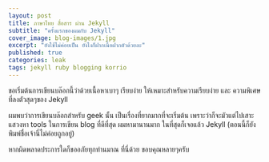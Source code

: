 ```yaml
---
layout: post
title: ภาษาไทย สื่อสาร ผ่าน Jekyll
subtitle: "ครั้งแรกของผมกับ Jekyll"
cover_image: blog-images/1.jpg
excerpt: "ยังใช้ไม่ค่อยเป็น ยังไงก็ฝากเนื้อฝากตัวด้วยละ"
published: true
categories: leak
tags: jekyll ruby blogging korrio
---
```

  ขอเริ่มต้นการเขียนบล๊อกนี้ว่าด้วยเนื้อหาเบาๆ เรียบง่าย ให้เหมาะสำหรับความเรียบง่าย และ ความพิเศษที่ลงตัวสุดๆของ Jekyll

  ผมพบว่าการเขียนบล๊อกสำหรับ geek นั้น เป็นเรื่องที่ยากมากที่จะเริ่มต้น เพราะว่าก็จะมัวแต่ไปเสาะแสวงหา tools ในการเขียน blog ที่ดีที่สุด ผมหามานานมาก ในที่สุดก็เจอแล้ว Jekyll (ตอนนี้ก็ยังพิมพ์ชื่อเจ้านี่ไม่ค่อยถูกอยู่)

  หากผิดพลาดประการใดก็ขออภัยทุกท่านมา​ณ ที่นี่ด้วย ขอบคุณหลายๆครับ
